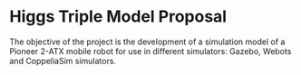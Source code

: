 # Higgs Triple Model Proposal

The objective of the project is the development of a simulation model of
a Pioneer 2-ATX mobile robot for use in different simulators: Gazebo, Webots 
and CoppeliaSim simulators.

